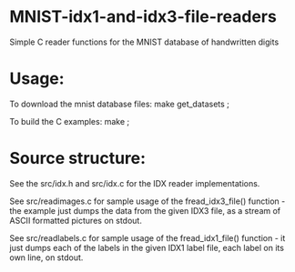 MNIST-idx1-and-idx3-file-readers
================================

Simple C reader functions for the MNIST database of handwritten digits


Usage:
===============

To download the mnist database files:
    make get_datasets ;

To build the C examples:
    make ;


Source structure:
==================

See the src/idx.h and src/idx.c for the IDX reader implementations.

See src/readimages.c for sample usage of the fread_idx3_file() function - the example just dumps the data from the given IDX3 file, as a stream of ASCII formatted pictures on stdout.

See src/readlabels.c for sample usage of the fread_idx1_file() function - it just dumps each of the labels in the given IDX1 label file, each label on its own line, on stdout.
